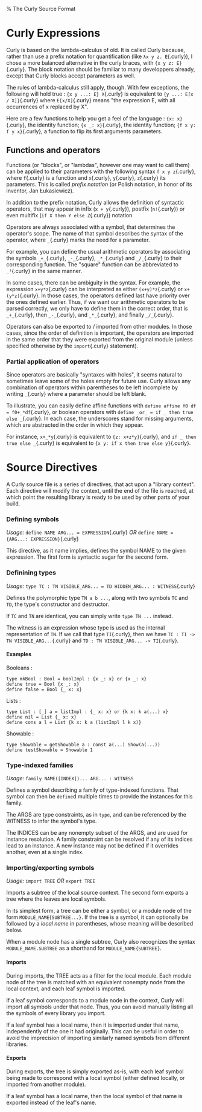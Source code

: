 % The Curly Source Format

Curly Expressions
================

Curly is based on the lambda-calculus of old. It is called Curly
because, rather than use a prefix notation for quantification (like
`λx y z. E`{.curly}), I chose a more balanced alternative in the curly braces,
with `{x y z: E}`{.curly}. The block notation should be familiar to many
developpers already, except that Curly blocks accept parameters as
well. 

The rules of lambda-calculus still apply, though. With few exceptions,
the following will hold true : `{x y ...: E} X`{.curly} is equivalent
to `{y ...: E[x / X]}`{.curly} where `E[x/X]`{.curly} means "the expression E,
with all occurrences of x replaced by X".

Here are a few functions to help you get a feel of the language : `{x:
x}`{.curly}, the identity function; `{x _: x}`{.curly}, the identity function; `{f x
y: f y x}`{.curly}, a function to flip its first arguments parameters.

Functions and operators
---------------------

Functions (or "blocks", or "lambdas", however one may want to call
them) can be applied to their parameters with the following syntax `f
x y z`{.curly}, where `f`{.curly} is a function and `x`{.curly},
`y`{.curly}, `z`{.curly} its parameters. This is called *prefix
notation* (or Polish notation, in honor of its inventor, Jan
Łukasiewicz).

In addition to the prefix notation, Curly allows the definition of
syntactic operators, that may appear in infix (`x + y`{.curly}),
postfix (`n!`{.curly}) or even multifix (`if X then Y else Z`{.curly})
notation.

Operators are always associated with a symbol, that determines the
operator's scope. The name of that symbol describes the syntax of the
operator, where `_`{.curly} marks the need for a parameter.

For example, you can define the usual arithmetic operators by
associating the symbols `_+_`{.curly}, `_-_`{.curly}, `_*_`{.curly}
and `_/_`{.curly} to their corresponding function. The "square"
function can be abbreviated to `_²`{.curly} in the same manner.

In some cases, there can be ambiguity in the syntax. For example, the
expression `x+y*z`{.curly} can be interpreted as either
`(x+y)*z`{.curly} or `x+(y*z)`{.curly}. In those cases, the operators
defined last have priority over the ones defined earlier. Thus, if we
want our arithmetic operators to be parsed correctly, we only have to
define them in the correct order, that is `_+_`{.curly}, then
`_-_`{.curly}, and `_*_`{.curly}, and finally `_/_`{.curly}.

Operators can also be exported to / imported from other modules. In
those cases, since the order of definition is important, the operators
are imported in the same order that they were exported from the
original module (unless specified otherwise by the `import`{.curly}
statement).

### Partial application of operators

Since operators are basically "syntaxes with holes", it seems natural
to sometimes leave some of the holes empty for future use. Curly
allows any combination of operators within parentheses to be left
incomplete by writing `_`{.curly} where a parameter should be left
blank.

To illustrate, you can easily define affine functions with `define
affine f0 df = f0+_*df`{.curly}, or boolean operators with `define
_or_ = if _ then true else _`{.curly}. In each case, the underscores
stand for missing arguments, which are abstracted in the order in
which they appear.

For instance, `x+_*y`{.curly} is equivalent to `{z: x+z*y}`{.curly},
and `if _ then true else _`{.curly} is equivalent to `{x y: if x then
true else y}`{.curly}.

Source Directives
=================

A Curly source file is a series of directives, that act upon a
"library context". Each directive will modify the context, until the
end of the file is reached, at which point the resulting library is
ready to be used by other parts of your build.

### Defining symbols

*Usage:* `define NAME ARG... = EXPRESSION`{.curly}
	 *OR* `define NAME = {ARG...: EXPRESSION}`{.curly}

This directive, as it name implies, defines the symbol NAME to the
given expression. The first form is syntactic sugar for the second
form.

### Definining types

*Usage:* `type TC : TN VISIBLE_ARG... = TD HIDDEN_ARG... : WITNESS`{.curly}

Defines the polymorphic type `TN a b ...`, along with two symbols `TC`
and `TD`, the type's constructor and destructor.

If `TC` and `TN` are identical, you can simply write `type TN ...`
instead.

The witness is an expression whose type is used as the internal
representation of `TN`. If we call that type `TI`{.curly}, then we
have `TC : TI -> TN VISIBLE_ARG...`{.curly} and `TD : TN
VISIBLE_ARG... -> TI`{.curly}.

#### Examples

Booleans :

~~~~{.curly}
type mkBool : Bool = boolImpl : {x _: x} or {x _: x}
define true = Bool {x _: x}
define false = Bool {_ x: x}
~~~~~~~

Lists :

~~~~{.curly}
type List : [_] a = listImpl : {_ x: x} or {k x: k a(...) x}
define nil = List {_ x: x}
define cons a l = List {k x: k a (listImpl l k x)}
~~~~~~~~

Showable :

~~~~{.curly}
type Showable = getShowable a : const a(...) Show(a(...))
define testShowable = Showable 1
~~~~~~

### Type-indexed families

*Usage:* `family NAME([INDEX])... ARG... : WITNESS`

Defines a symbol describing a family of type-indexed functions. That
symbol can then be `define`d multiple times to provide the instances
for this family.

The ARGS are type constraints, as in `type`, and can be referenced
by the WITNESS to infer the symbol's type.

The INDICES can be any nonempty subset of the ARGS, and are used for
instance resolution. A family constraint can be resolved if any of its
indices lead to an instance. A new instance may not be defined if it
overrides another, even at a single index.

### Importing/exporting symbols

*Usage:* `import TREE` *OR* `export TREE`

Imports a subtree of the local source context. The second form exports
a tree where the leaves are local symbols.

In its simplest form, a tree can be either a symbol, or a module node
of the form `MODULE_NAME{SUBTREE...}`. If the tree is a symbol, it can
optionally be followed by a *local name* in parentheses, whose meaning
will be described below.

When a module node has a single subtree, Curly also recognizes the
syntax `MODULE_NAME.SUBTREE` as a shorthand for
`MODULE_NAME{SUBTREE}`. 

#### Imports

During imports, the TREE acts as a filter for the local module. Each
module node of the tree is matched with an equivalent nonempty node
from the local context, and each leaf symbol is imported.

If a leaf symbol corresponds to a module node in the context, Curly
will import all symbols under that node. Thus, you can avoid manually
listing all the symbols of every library you import.

If a leaf symbol has a local name, then it is imported under that
name, independently of the one it had originally. This can be useful
in order to avoid the imprecision of importing similarly named symbols
from different libraries.

#### Exports

During exports, the tree is simply exported as-is, with each leaf
symbol being made to correspond with a local symbol (either defined
locally, or imported from another module).

If a leaf symbol has a local name, then the local symbol of that name
is exported instead of the leaf's name.

